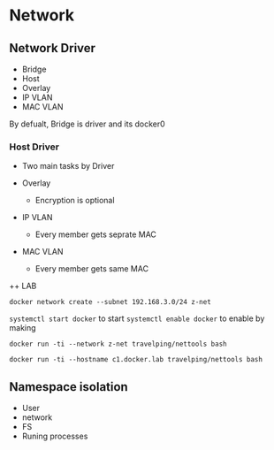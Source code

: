 # Network

## Network Driver
- Bridge
- Host
- Overlay 
- IP VLAN
- MAC VLAN

By defualt, Bridge is driver and its docker0 

### Host Driver
- Two main tasks by Driver  



- Overlay 
  - Encryption is optional


- IP VLAN
  - Every member gets seprate MAC 
- MAC VLAN
  - Every member gets same MAC 


++ LAB 

`docker network create --subnet 192.168.3.0/24 z-net`


`systemctl start docker` to start 
`systemctl enable docker` to enable by making 



`docker run -ti --network z-net travelping/nettools bash`

`docker run -ti --hostname c1.docker.lab travelping/nettools bash`


## Namespace isolation 
- User 
- network
- FS
- Runing processes